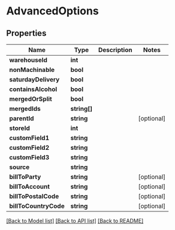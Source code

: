 # AdvancedOptions

## Properties
Name | Type | Description | Notes
------------ | ------------- | ------------- | -------------
**warehouseId** | **int** |  | 
**nonMachinable** | **bool** |  | 
**saturdayDelivery** | **bool** |  | 
**containsAlcohol** | **bool** |  | 
**mergedOrSplit** | **bool** |  | 
**mergedIds** | **string[]** |  | 
**parentId** | **string** |  | [optional] 
**storeId** | **int** |  | 
**customField1** | **string** |  | 
**customField2** | **string** |  | 
**customField3** | **string** |  | 
**source** | **string** |  | 
**billToParty** | **string** |  | [optional] 
**billToAccount** | **string** |  | [optional] 
**billToPostalCode** | **string** |  | [optional] 
**billToCountryCode** | **string** |  | [optional] 

[[Back to Model list]](../README.md#documentation-for-models) [[Back to API list]](../README.md#documentation-for-api-endpoints) [[Back to README]](../README.md)


